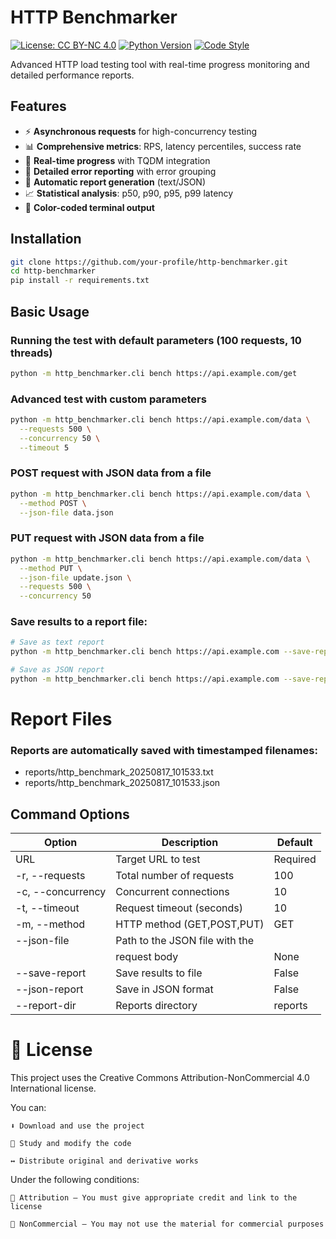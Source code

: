 # HTTP Benchmarker

[![License: CC BY-NC 4.0](https://img.shields.io/badge/License-CC_BY--NC_4.0-lightgrey.svg)](https://creativecommons.org/licenses/by-nc/4.0/)
[![Python Version](https://img.shields.io/badge/python-3.10%2B-blue)](https://www.python.org/downloads/)
[![Code Style](https://img.shields.io/badge/code%20style-black-000000.svg)](https://github.com/psf/black)

Advanced HTTP load testing tool with real-time progress monitoring and detailed performance reports.

## Features

- ⚡ **Asynchronous requests** for high-concurrency testing
- 📊 **Comprehensive metrics**: RPS, latency percentiles, success rate
- 🚀 **Real-time progress** with TQDM integration
- 📝 **Detailed error reporting** with error grouping
- 💾 **Automatic report generation** (text/JSON)
- 📈 **Statistical analysis**: p50, p90, p95, p99 latency
- 🎨 **Color-coded terminal output**

## Installation

```bash
git clone https://github.com/your-profile/http-benchmarker.git
cd http-benchmarker
pip install -r requirements.txt
```

## Basic Usage

### Running the test with default parameters (100 requests, 10 threads)

```bash
python -m http_benchmarker.cli bench https://api.example.com/get

```
### Advanced test with custom parameters

```bash
python -m http_benchmarker.cli bench https://api.example.com/data \
  --requests 500 \
  --concurrency 50 \
  --timeout 5
```

### POST request with JSON data from a file

```bash
python -m http_benchmarker.cli bench https://api.example.com/data \
  --method POST \
  --json-file data.json
```

### PUT request with JSON data from a file

```bash
python -m http_benchmarker.cli bench https://api.example.com/data \
  --method PUT \
  --json-file update.json \
  --requests 500 \
  --concurrency 50
```

### Save results to a report file:

```bash
# Save as text report
python -m http_benchmarker.cli bench https://api.example.com --save-report

# Save as JSON report
python -m http_benchmarker.cli bench https://api.example.com --save-report --json-report
```
# Report Files

### Reports are automatically saved with timestamped filenames:

-  reports/http_benchmark_20250817_101533.txt
-  reports/http_benchmark_20250817_101533.json

## Command Options

| Option             | Description                          | Default     |
 |--------------------|--------------------------------------|-------------|
 | URL                | Target URL to test                   | Required    |
 | -r, --requests     | Total number of requests             | 100         |
 | -c, --concurrency  | Concurrent connections               | 10          |
 | -t, --timeout      | Request timeout (seconds)            | 10          |
 | -m, --method       | HTTP method (GET,POST,PUT)           | GET         |
 | --json-file        | Path to the JSON file with the       |             |
 |                    | request body                         | None        |
 | --save-report      | Save results to file                 | False       |
 | --json-report      | Save in JSON format                  | False       |
 | --report-dir       | Reports directory                    | reports     |


# 📜 License

This project uses the Creative Commons Attribution-NonCommercial 4.0 International license.

You can:

    ⬇️ Download and use the project

    📝 Study and modify the code

    ↔️ Distribute original and derivative works

Under the following conditions:

    👤 Attribution — You must give appropriate credit and link to the license

    🚫 NonCommercial — You may not use the material for commercial purposes



